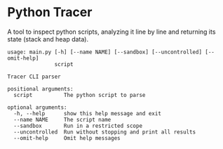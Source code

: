 # Python Tracer

A tool to inspect python scripts, analyzing it line by line and returning its state (stack and heap data).

```
usage: main.py [-h] [--name NAME] [--sandbox] [--uncontrolled] [--omit-help]
               script

Tracer CLI parser

positional arguments:
  script          The python script to parse

optional arguments:
  -h, --help      show this help message and exit
  --name NAME     The script name
  --sandbox       Run in a restricted scope
  --uncontrolled  Run without stopping and print all results
  --omit-help     Omit help messages
```
